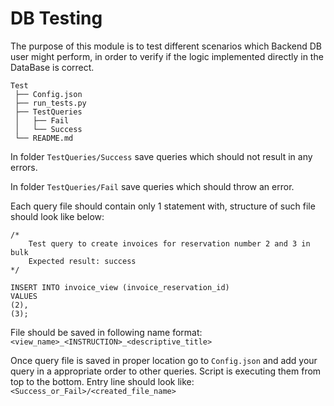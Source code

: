 # DB Testing
The purpose of this module is to test different scenarios which Backend DB user might perform, in order to verify if the logic implemented directly in the DataBase is correct.

    Test
     ├── Config.json
     ├── run_tests.py
     ├── TestQueries
     │   ├── Fail
     │   └── Success
     └── README.md

In folder `TestQueries/Success` save queries which should not result in any errors. 

In folder `TestQueries/Fail` save queries which should throw an error.

Each query file should contain only 1 statement with, structure of such file should look like below:
    
    /*
        Test query to create invoices for reservation number 2 and 3 in bulk
        Expected result: success
    */

    INSERT INTO invoice_view (invoice_reservation_id)
    VALUES
    (2),
    (3);

File should be saved in following name format: `<view_name>_<INSTRUCTION>_<descriptive_title>`

Once query file is saved in proper location go to `Config.json` and add your query in a appropriate order to other queries. Script is executing them from top to the bottom.
Entry line should look like: `<Success_or_Fail>/<created_file_name>`

